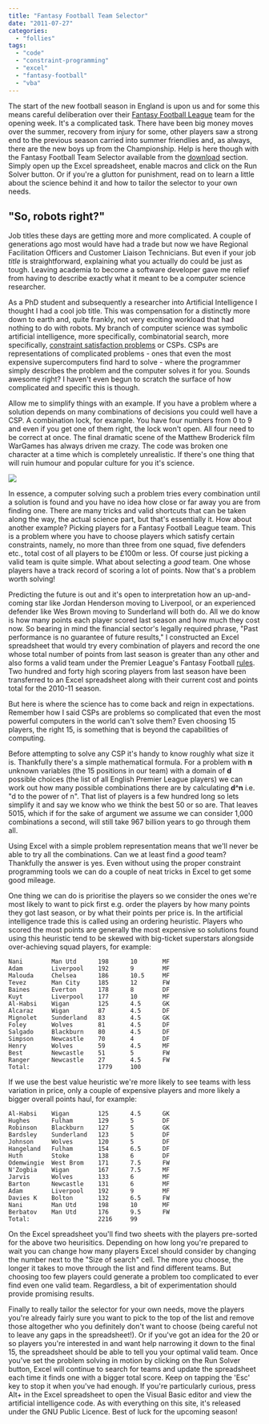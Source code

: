```yaml
---
title: "Fantasy Football Team Selector"
date: "2011-07-27"
categories: 
  - "follies"
tags: 
  - "code"
  - "constraint-programming"
  - "excel"
  - "fantasy-football"
  - "vba"
---
```


The start of the new football season in England is upon us and for some this means careful deliberation over their [Fantasy Football League](http://fantasy.premierleague.com/) team for the opening week. It's a complicated task. There have been big money moves over the summer, recovery from injury for some, other players saw a strong end to the previous season carried into summer friendlies and, as always, there are the new boys up from the Championship. Help is here though with the Fantasy Football Team Selector available from the [download](https://github.com/lifebeyondfife/FantasyFootball) section. Simply open up the Excel spreadsheet, enable macros and click on the Run Solver button. Or if you're a glutton for punishment, read on to learn a little about the science behind it and how to tailor the selector to your own needs.

## "So, robots right?"

Job titles these days are getting more and more complicated. A couple of generations ago most would have had a trade but now we have Regional Facilitation Officers and Customer Liaison Technicians. But even if your job _title_ is straightforward, explaining what you actually do could be just as tough. Leaving academia to become a software developer gave me relief from having to describe exactly what it meant to be a computer science researcher.

As a PhD student and subsequently a researcher into Artificial Intelligence I thought I had a cool job title. This was compensation for a distinctly more down to earth and, quite frankly, not very exciting workload that had nothing to do with robots. My branch of computer science was symbolic artificial intelligence, more specifically, combinatorial search, more specifically, [constraint satisfaction problems](http://en.wikipedia.org/wiki/Constraint_satisfaction_problem) or CSPs. CSPs are representations of complicated problems - ones that even the most expensive supercomputers find hard to solve - where the programmer simply describes the problem and the computer solves it for you. Sounds awesome right? I haven't even begun to scratch the surface of how complicated and specific this is though.

Allow me to simplify things with an example. If you have a problem where a solution depends on many combinations of decisions you could well have a CSP. A combination lock, for example. You have four numbers from 0 to 9 and even if you get one of them right, the lock won't open. All four need to be correct at once. The final dramatic scene of the Matthew Broderick film WarGames has always driven me crazy. The code was broken one character at a time which is completely unrealistic. If there's one thing that will ruin humour and popular culture for you it's science.

![](/images/wargames.jpg)

In essence, a computer solving such a problem tries every combination until a solution is found and you have no idea how close or far away you are from finding one. There are many tricks and valid shortcuts that can be taken along the way, the actual science part, but that's essentially it. How about another example? Picking players for a Fantasy Football League team. This is a problem where you have to choose players which satisfy certain constraints, namely, no more than three from one squad, five defenders etc., total cost of all players to be £100m or less. Of course just picking a valid team is quite simple. What about selecting a _good_ team. One whose players have a track record of scoring a lot of points. Now that's a problem worth solving!

Predicting the future is out and it's open to interpretation how an up-and-coming star like Jordan Henderson moving to Liverpool, or an experienced defender like Wes Brown moving to Sunderland will both do. All we do know is how many points each player scored last season and how much they cost now. So bearing in mind the financial sector's legally required phrase, "Past performance is no guarantee of future results," I constructed an Excel spreadsheet that would try every combination of players and record the one whose total number of points from last season is greater than any other and also forms a valid team under the Premier League's Fantasy Football [rules](http://fantasy.premierleague.com/rules/). Two hundred and forty high scoring players from last season have been transferred to an Excel spreadsheet along with their current cost and points total for the 2010-11 season.

But here is where the science has to come back and reign in expectations. Remember how I said CSPs are problems so complicated that even the most powerful computers in the world can't solve them? Even choosing 15 players, the right 15, is something that is beyond the capabilities of computing.

Before attempting to solve any CSP it's handy to know roughly what size it is. Thankfully there's a simple mathematical formula. For a problem with **n** unknown variables (the 15 positions in our team) with a domain of **d** possible choices (the list of all English Premier League players) we can work out how many possible combinations there are by calculating **d^n** i.e. "d to the power of n". That list of players is a few hundred long so lets simplify it and say we know who we think the best 50 or so are. That leaves 5015, which if for the sake of argument we assume we can consider 1,000 combinations a second, will still take 967 billion years to go through them all.

Using Excel with a simple problem representation means that we'll never be able to try all the combinations. Can we at least find a _good_ team? Thankfully the answer is yes. Even without using the proper constraint programming tools we can do a couple of neat tricks in Excel to get some good mileage.

One thing we can do is prioritise the players so we consider the ones we're most likely to want to pick first e.g. order the players by how many points they got last season, or by what their points per price is. In the artificial intelligence trade this is called using an ordering heuristic. Players who scored the most points are generally the most expensive so solutions found using this heuristic tend to be skewed with big-ticket superstars alongside over-achieving squad players, for example:

```
Nani        Man Utd      198      10       MF
Adam        Liverpool    192      9        MF
Malouda     Chelsea      186      10.5     MF
Tevez       Man City     185      12       FW
Baines      Everton      178      8        DF
Kuyt        Liverpool    177      10       MF
Al-Habsi    Wigan        125      4.5      GK
Alcaraz     Wigan        87       4.5      DF
Mignolet    Sunderland   83       4.5      GK
Foley       Wolves       81       4.5      DF
Salgado     Blackburn    80       4.5      DF
Simpson     Newcastle    70       4        DF
Henry       Wolves       59       4.5      MF
Best        Newcastle    51       5        FW
Ranger      Newcastle    27       4.5      FW
Total:                   1779     100
```

If we use the best value heuristic we're more likely to see teams with less variation in price, only a couple of expensive players and more likely a bigger overall points haul, for example:

```
Al-Habsi    Wigan        125      4.5      GK
Hughes      Fulham       129      5        DF
Robinson    Blackburn    127      5        GK
Bardsley    Sunderland   123      5        DF
Johnson     Wolves       120      5        DF
Hangeland   Fulham       154      6.5      DF
Huth        Stoke        138      6        DF
Odemwingie  West Brom    171      7.5      FW
N'Zogbia    Wigan        167      7.5      MF
Jarvis      Wolves       133      6        MF
Barton      Newcastle    131      6        MF
Adam        Liverpool    192      9        MF
Davies K    Bolton       132      6.5      FW
Nani        Man Utd      198      10       MF
Berbatov    Man Utd      176      9.5      FW
Total:                   2216     99
```

On the Excel spreadsheet you'll find two sheets with the players pre-sorted for the above two heurisitics. Depending on how long you're prepared to wait you can change how many players Excel should consider by changing the number next to the "Size of search" cell. The more you choose, the longer it takes to move through the list and find different teams. But choosing too few players could generate a problem too complicated to ever find even one valid team. Regardless, a bit of experimentation should provide promising results.

Finally to really tailor the selector for your own needs, move the players you're already fairly sure you want to pick to the top of the list and remove those altogether who you definitely don't want to choose (being careful not to leave any gaps in the spreadsheet!). Or if you've got an idea for the 20 or so players you're interested in and want help narrowing it down to the final 15, the spreadsheet should be able to tell you your optimal valid team. Once you've set the problem solving in motion by clicking on the Run Solver button, Excel will continue to search for teams and update the spreadsheet each time it finds one with a bigger total score. Keep on tapping the 'Esc' key to stop it when you've had enough. If you're particularly curious, press Alt+<F11> in the Excel spreadsheet to open the Visual Basic editor and view the artificial intelligence code. As with everything on this site, it's released under the GNU Public Licence. Best of luck for the upcoming season!
